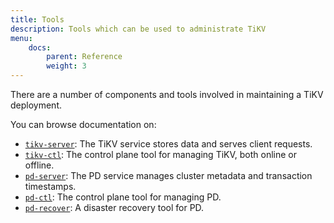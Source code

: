```yaml
---
title: Tools
description: Tools which can be used to administrate TiKV
menu:
    docs:
        parent: Reference
        weight: 3
---
```


There are a number of components and tools involved in maintaining a TiKV deployment.

You can browse documentation on:

* [`tikv-server`](../tikv-server): The TiKV service stores data and serves client requests.
* [`tikv-ctl`](../tikv-ctl): The control plane tool for managing TiKV, both online or offline.
* [`pd-server`](../pd-server): The PD service manages cluster metadata and transaction timestamps.
* [`pd-ctl`](../pd-ctl): The control plane tool for managing PD.
* [`pd-recover`](../pd-recover): A disaster recovery tool for PD.